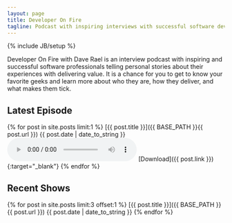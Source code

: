 ```yaml
---
layout: page
title: Developer On Fire
tagline: Podcast with inspiring interviews with successful software developers, architects, testers, and other professionals with stories of success, failure, excellence, and inspiration.
---
```

{% include JB/setup %}

Developer On Fire with Dave Rael is an interview podcast with inspiring and successful software professionals telling personal stories about their experiences with delivering value.  It is a chance for you to get to know your favorite geeks and learn more about who they are, how they deliver, and what makes them tick.

## Latest Episode

{% for post in site.posts limit:1 %}
  [{{ post.title }}]({{ BASE_PATH }}{{ post.url }})
  {{ post.date | date_to_string }}
  <audio src="{{ post.link }}" controls="controls"></audio>
  [Download]({{ post.link }}){:target="_blank"}
{% endfor %}

## Recent Shows

{% for post in site.posts limit:3 offset:1 %}
  [{{ post.title }}]({{ BASE_PATH }}{{ post.url }})
  {{ post.date | date_to_string }}
{% endfor %}
